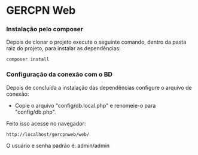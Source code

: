 GERCPN Web
============================

### Instalação pelo composer

Depois de clonar o projeto execute o seguinte comando, dentro da pasta raiz do projeto, para instalar as dependências:

~~~
composer install
~~~

### Configuração da conexão com o BD

Depois de concluída a instalação das dependências configure o arquivo de conexão:
- Copie o arquivo "config/db.local.php" e renomeie-o para "config/db.php".

Feito isso acesse no navegador:
~~~
http://localhost/gercpnweb/web/
~~~

O usuário e senha padrão é: admin/admin